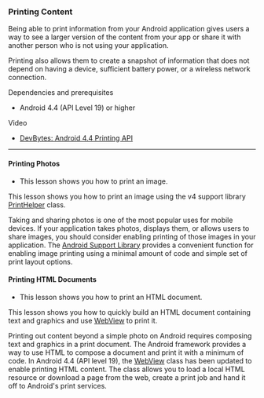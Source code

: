 ### Printing Content
Being able to print information from your Android application gives users a way to see a larger version of the content from your app 
or share it with another person who is not using your application.

Printing also allows them to create a snapshot of information that does not depend on having a device, sufficient battery power, or a wireless network connection.

Dependencies and prerequisites
- Android 4.4 (API Level 19) or higher

Video
- [DevBytes: Android 4.4 Printing API](https://developer.android.com/training/printing/index.html)

-----------------------------------------------------------

#### Printing Photos
- This lesson shows you how to print an image.

This lesson shows you how to print an image using the v4 support library [PrintHelper](https://developer.android.com/reference/android/support/v4/print/PrintHelper.html) class.

Taking and sharing photos is one of the most popular uses for mobile devices.
If your application takes photos, displays them, or allows users to share images, you should consider enabling printing of those images in your application.
The [Android Support Library](https://developer.android.com/topic/libraries/support-library/index.html) provides a convenient function for enabling image printing using a minimal amount of code and simple set of print layout options.

#### Printing HTML Documents
- This lesson shows you how to print an HTML document.

This lesson shows you how to quickly build an HTML document containing text and graphics and use [WebView](https://developer.android.com/reference/android/webkit/WebView.html) to print it.

Printing out content beyond a simple photo on Android requires composing text and graphics in a print document.
The Android framework provides a way to use HTML to compose a document and print it with a minimum of code.
In Android 4.4 (API level 19), the [WebView](https://developer.android.com/reference/android/webkit/WebView.html) class has been updated to enable printing HTML content.
The class allows you to load a local HTML resource or download a page from the web, create a print job and hand it off to Android's print services.
